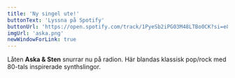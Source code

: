 ```yaml
---
title: 'Ny singel ute!'
buttonText: 'Lyssna på Spotify'
buttonUrl: 'https://open.spotify.com/track/1PyeSb2iPG03M48LTBo0CK?si=e842c7385dc84074'
imgUrl: 'aska.png'
newWindowForLink: true
---
```


Låten **Aska & Sten** snurrar nu på radion. Här blandas klassisk pop/rock med 
80-tals inspirerade synthslingor.
